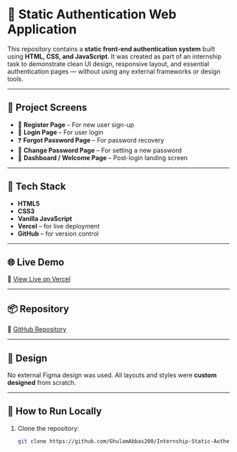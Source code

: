 
# 🔐 Static Authentication Web Application

This repository contains a **static front-end authentication system** built using **HTML, CSS, and JavaScript**. It was created as part of an internship task to demonstrate clean UI design, responsive layout, and essential authentication pages — without using any external frameworks or design tools.

---

## 📁 Project Screens

- 📝 **Register Page** – For new user sign-up  
- 🔐 **Login Page** – For user login  
- ❓ **Forgot Password Page** – For password recovery  
- 🔁 **Change Password Page** – For setting a new password  
- 🎉 **Dashboard / Welcome Page** – Post-login landing screen  

---

## 🧰 Tech Stack

- **HTML5**
- **CSS3**
- **Vanilla JavaScript**
- **Vercel** – for live deployment
- **GitHub** – for version control

---

## 🌐 Live Demo

🔗 [View Live on Vercel](https://testing-rho-woad.vercel.app/index.html/)

---

## 📦 Repository

📂 [GitHub Repository](https://https://github.com/GhulamAbbas200/Internship-Static-Authentication-WebApp)

---

## 🎨 Design

No external Figma design was used. All layouts and styles were **custom designed** from scratch.

---

## 📌 How to Run Locally

1. Clone the repository:
   ```bash
   git clone https://github.com/GhulamAbbas200/Internship-Static-Authentication-WebApp.git
